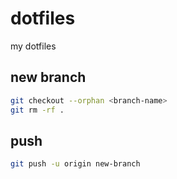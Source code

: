 # dotfiles
my dotfiles

## new branch

```bash
git checkout --orphan <branch-name>
git rm -rf .

```

## push

```bash
git push -u origin new-branch
```
